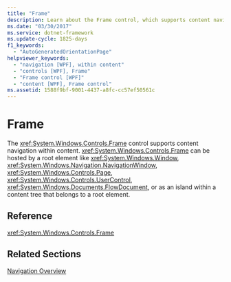 ```yaml
---
title: "Frame"
description: Learn about the Frame control, which supports content navigation within content and can be hosted by various root elements.
ms.date: "03/30/2017"
ms.service: dotnet-framework
ms.update-cycle: 1825-days
f1_keywords:
  - "AutoGeneratedOrientationPage"
helpviewer_keywords:
  - "navigation [WPF], within content"
  - "controls [WPF], Frame"
  - "Frame control [WPF]"
  - "content [WPF], Frame control"
ms.assetid: 1588f9bf-9001-4437-a8fc-cc57ef50561c
---
```

# Frame

The <xref:System.Windows.Controls.Frame> control supports content navigation within content. <xref:System.Windows.Controls.Frame> can be hosted by a root element like <xref:System.Windows.Window>, <xref:System.Windows.Navigation.NavigationWindow>, <xref:System.Windows.Controls.Page>, <xref:System.Windows.Controls.UserControl>, <xref:System.Windows.Documents.FlowDocument>, or as an island within a content tree that belongs to a root element.

## Reference

<xref:System.Windows.Controls.Frame>

## Related Sections

[Navigation Overview](../app-development/navigation-overview.md)
